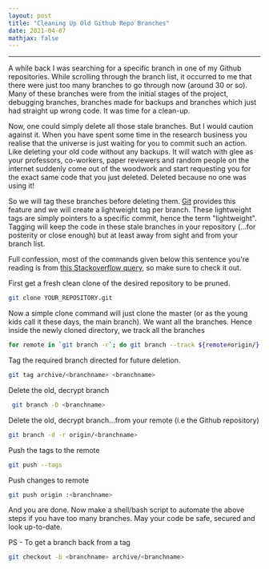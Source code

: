 ```yaml
---
layout: post
title: "Cleaning Up Old Github Repo Branches"
date: 2021-04-07
mathjax: false
---
```

----------------

A while back I was searching for a specific branch in one of my Github repositories.
While scrolling through the branch list, it occurred to me that there were just too many branches to go through now (around 30 or so).
Many of these branches were from the initial stages of the project, debugging branches, branches made for backups and branches which just
had straight up wrong code. It was time for a clean-up.

Now, one could simply delete all those stale branches. But I would caution against it. When you have spent some time in the
research business you realise that the universe is just waiting for you to commit such an action. Like deleting your old code
without any backups. It will watch with glee as your professors, co-workers, paper reviewers and random people on the internet 
suddenly come out of the woodwork and start requesting you for the exact same code that you just deleted. Deleted because no one was using it!  

So we will tag these branches before deleting them. [Git](https://git-scm.com/book/en/v2/Git-Basics-Tagging) provides this feature and we will create a lightweight tag per branch. These lightweight tags are simply pointers to a specific commit, hence the term "lightweight".
Tagging will keep the code in these stale branches in your repository (...for posterity or close enough) but at least away from sight 
and from your branch list.

Full confession, most of the commands given below this sentence you're reading is from [this Stackoverflow query](https://stackoverflow.com/questions/1307114/how-can-i-archive-git-branches), so make sure to check it out.  

First get a fresh clean clone of the desired repository to be pruned.
```bash
git clone YOUR_REPOSITORY.git
```

Now a simple clone command will just clone the master (or as the young kids call it these days, the main branch). We want all the branches.
Hence inside the newly cloned directory, we track all the branches

```bash
for remote in `git branch -r`; do git branch --track ${remote#origin/} $remote; done
```

Tag the required branch directed for future deletion.
```bash
git tag archive/<branchname> <branchname>
```

Delete the old, decrypt branch
```bash
 git branch -D <branchname>
```

Delete the old, decrypt branch...from your remote (i.e the Github repository)
```bash
git branch -d -r origin/<branchname>
```

Push the tags to the remote
```bash
git push --tags
```

Push changes to remote
```bash
git push origin :<branchname>
```

And you are done. Now make a shell/bash script to automate the above steps if you have too many branches. May your code be safe, secured and look up-to-date.


PS - To get a branch back from a tag
```bash
git checkout -b <branchname> archive/<branchname>
```
